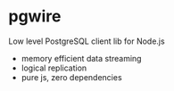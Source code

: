 # pgwire

Low level PostgreSQL client lib for Node.js

- memory efficient data streaming
- logical replication
- pure js, zero dependencies